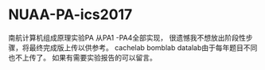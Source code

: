 # NUAA-PA-ics2017
南航计算机组成原理实验PA
从PA1 -PA4全部实现， 很遗憾我不想放出阶段性步骤，将最终完成版上传以供参考。
cachelab bomblab datalab由于每年题目不同也不上传了。
如果有需要实验报告的可以留言。
